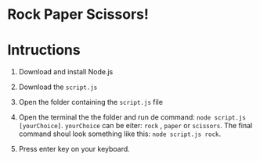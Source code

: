 # Rock Paper Scissors!

# Intructions
1. Download and install Node.js

2. Download the `script.js`

3. Open the folder containing the `script.js` file
4. Open the terminal the the folder and run de command: `node script.js [yourChoice]`.
`yourChoice` can be eiter: `rock` , `paper` or `scissors`.
The final command shoul look something like this: `node script.js rock`.

5. Press enter key on your keyboard.




